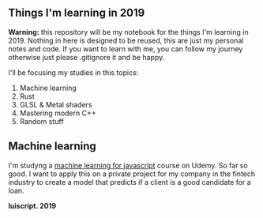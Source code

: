 ## Things I'm learning in 2019 ##

**Warning:** this repository will be my notebook for the things I'm learning in 2019. Nothing in here is designed to be reused, this are just my personal notes and code. If you want to learn with me, you can follow my journey otherwise just please .gitignore it and be happy.

I'll be focusing my studies in this topics:

1. Machine learning
2. Rust
3. GLSL & Metal shaders
4. Mastering modern C++
6. Random stuff

## Machine learning
I'm studyng a [machine learning for javascript](https://www.udemy.com/machine-learning-with-javascript/) course on Udemy. So far so good. I want to apply this on a private project for my company in the fintech industry to create a model that predicts if a client is a good candidate for a loan.

**luiscript. 2019**
